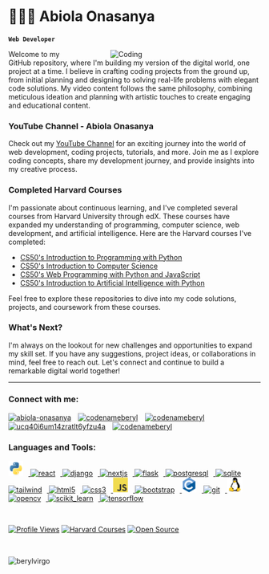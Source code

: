 # 👨🏾‍💻 Abiola Onasanya

**`Web Developer`**

<img align="right" alt="Coding" width="300" src="https://i.imgur.com/bSF8tXY.gif" style="margin-left:30px;padding-left:30px;">

Welcome to my GitHub repository, where I'm building my version of the digital world, one project at a time. I believe in crafting coding projects from the ground up, from initial planning and designing to solving real-life problems with elegant code solutions. My video content follows the same philosophy, combining meticulous ideation and planning with artistic touches to create engaging and educational content.

### YouTube Channel - Abiola Onasanya

Check out my [YouTube Channel](https://www.youtube.com/@codenameberyl) for an exciting journey into the world of web development, coding projects, tutorials, and more. Join me as I explore coding concepts, share my development journey, and provide insights into my creative process.

### Completed Harvard Courses

I'm passionate about continuous learning, and I've completed several courses from Harvard University through edX. These courses have expanded my understanding of programming, computer science, web development, and artificial intelligence. Here are the Harvard courses I've completed:

- [CS50's Introduction to Programming with Python](https://github.com/codenameberyl/CS50P)
- [CS50's Introduction to Computer Science](https://github.com/codenameberyl/CS50X)
- [CS50's Web Programming with Python and JavaScript](https://github.com/codenameberyl/CS50W)
- [CS50's Introduction to Artificial Intelligence with Python](https://github.com/codenameberyl/CS50AI)

Feel free to explore these repositories to dive into my code solutions, projects, and coursework from these courses.

### What's Next?

I'm always on the lookout for new challenges and opportunities to expand my skill set. If you have any suggestions, project ideas, or collaborations in mind, feel free to reach out. Let's connect and continue to build a remarkable digital world together!

---

<h3 align="left">Connect with me:</h3>
<p align="left">
<a href="https://linkedin.com/in/abiola-onasanya" target="blank"><img align="center" src="https://cdn.jsdelivr.net/gh/devicons/devicon/icons/linkedin/linkedin-original.svg" alt="abiola-onasanya" height="20" width="30" style="padding-right:10px;" /></a>
<a href="https://twitter.com/codenameberyl" target="blank"><img align="center" src="https://cdn.jsdelivr.net/gh/devicons/devicon/icons/twitter/twitter-original.svg" alt="codenameberyl" height="20" width="30" style="padding-right:10px;" /></a>
<a href="https://instagram.com/codenameberyl" target="blank"><img align="center" src="https://raw.githubusercontent.com/rahuldkjain/github-profile-readme-generator/master/src/images/icons/Social/instagram.svg" alt="codenameberyl" height="20" width="30" style="padding-right:10px;" /></a>
<a href="https://www.youtube.com/@codenameberyl" target="blank"><img align="center" src="https://raw.githubusercontent.com/rahuldkjain/github-profile-readme-generator/master/src/images/icons/Social/youtube.svg" alt="ucq40i6um14zratlt6yfzu4a" height="20" width="30" style="padding-right:10px;" /></a>
<a href="https://fb.com/codenameberyl" target="blank"><img align="center" src="https://cdn.jsdelivr.net/gh/devicons/devicon/icons/facebook/facebook-original.svg" alt="codenameberyl" height="20" width="30" style="padding-right:10px;" /></a>
</p>

<h3 align="left">Languages and Tools:</h3>
<p align="left"> <a href="https://www.python.org" target="_blank" rel="noreferrer"> <img src="https://raw.githubusercontent.com/devicons/devicon/master/icons/python/python-original.svg" alt="python" width="30" height="30" style="padding-right:10px;"/> </a> <a href="https://reactjs.org/" target="_blank" rel="noreferrer"> <img src="https://cdn.jsdelivr.net/gh/devicons/devicon/icons/react/react-original.svg" alt="react" width="30" height="30" style="padding-right:10px;"/> </a> <a href="https://www.djangoproject.com/" target="_blank" rel="noreferrer"> <img src="https://cdn.worldvectorlogo.com/logos/django.svg" alt="django" width="30" height="30" style="padding-right:10px;"/> </a> <a href="https://nextjs.org/" target="_blank" rel="noreferrer"> <img src="https://cdn.jsdelivr.net/gh/devicons/devicon/icons/nextjs/nextjs-line.svg" alt="nextjs" width="30" height="30" style="padding-right:10px;"/> </a> <a href="https://flask.palletsprojects.com/" target="_blank" rel="noreferrer"> <img src="https://www.vectorlogo.zone/logos/pocoo_flask/pocoo_flask-icon.svg" alt="flask" width="30" height="30" style="padding-right:10px;"/> </a> <a href="https://www.postgresql.org" target="_blank" rel="noreferrer"> <img src="https://cdn.jsdelivr.net/gh/devicons/devicon/icons/postgresql/postgresql-original.svg" alt="postgresql" width="30" height="30" style="padding-right:10px;"/> </a> <a href="https://www.sqlite.org/" target="_blank" rel="noreferrer"> <img src="https://www.vectorlogo.zone/logos/sqlite/sqlite-icon.svg" alt="sqlite" width="30" height="30" style="padding-right:10px;"/> </a> <a href="https://tailwindcss.com/" target="_blank" rel="noreferrer"> <img src="https://www.vectorlogo.zone/logos/tailwindcss/tailwindcss-icon.svg" alt="tailwind" width="30" height="30" style="padding-right:10px;"/> <a href="https://www.w3.org/html/" target="_blank" rel="noreferrer"> <img src="https://cdn.jsdelivr.net/gh/devicons/devicon/icons/html5/html5-original.svg" alt="html5" width="30" height="30" style="padding-right:10px;"/> </a> <a href="https://www.w3schools.com/css/" target="_blank" rel="noreferrer"> <img src="https://cdn.jsdelivr.net/gh/devicons/devicon/icons/css3/css3-original.svg" alt="css3" width="30" height="30" style="padding-right:10px;"/> </a> <a href="https://developer.mozilla.org/en-US/docs/Web/JavaScript" target="_blank" rel="noreferrer"> <img src="https://raw.githubusercontent.com/devicons/devicon/master/icons/javascript/javascript-original.svg" alt="javascript" width="30" height="30" style="padding-right:10px;"/> </a> <a href="https://getbootstrap.com" target="_blank" rel="noreferrer"> <img src="https://cdn.jsdelivr.net/gh/devicons/devicon/icons/bootstrap/bootstrap-original.svg" alt="bootstrap" width="30" height="30" style="padding-right:10px;"/> </a> <a href="https://www.cprogramming.com/" target="_blank" rel="noreferrer"> <img src="https://raw.githubusercontent.com/devicons/devicon/master/icons/c/c-original.svg" alt="c" width="30" height="30" style="padding-right:10px;"/> </a> <a href="https://git-scm.com/" target="_blank" rel="noreferrer"> <img src="https://www.vectorlogo.zone/logos/git-scm/git-scm-icon.svg" alt="git" width="30" height="30" style="padding-right:10px;"/> </a> <a href="https://www.linux.org/" target="_blank" rel="noreferrer"> <img src="https://raw.githubusercontent.com/devicons/devicon/master/icons/linux/linux-original.svg" alt="linux" width="30" height="30" style="padding-right:10px;"/> </a> <a href="https://opencv.org/" target="_blank" rel="noreferrer"> <img src="https://www.vectorlogo.zone/logos/opencv/opencv-icon.svg" alt="opencv" width="30" height="30" style="padding-right:10px;"/> </a> <a href="https://scikit-learn.org/" target="_blank" rel="noreferrer"> <img src="https://upload.wikimedia.org/wikipedia/commons/0/05/Scikit_learn_logo_small.svg" alt="scikit_learn" width="30" height="30" style="padding-right:10px;"/> </a> </a> <a href="https://www.tensorflow.org" target="_blank" rel="noreferrer"> <img src="https://www.vectorlogo.zone/logos/tensorflow/tensorflow-icon.svg" alt="tensorflow" width="30" height="30" style="padding-right:10px;"/> </a> </p>

<br>

[![Profile Views](https://komarev.com/ghpvc/?username=berylvirgo&label=Profile%20views&color=0e75b6&style=flat)](#completed-harvard-courses)
[![Harvard Courses](https://img.shields.io/badge/Harvard%20Courses-Completed-blue)](#completed-harvard-courses)
[![Open Source](https://img.shields.io/badge/Open%20Source-Yes-green)](#github-repositories)

<br>

<p>
<img align="center" src="https://github-readme-stats.vercel.app/api?username=berylvirgo&show_icons=true&locale=en&theme=dark" alt="berylvirgo" />
</p>
